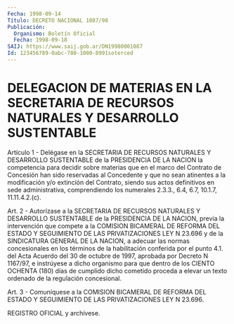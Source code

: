 ```yaml
---
Fecha: 1998-09-14
Título: DECRETO NACIONAL 1087/98
Publicación:
  Organismo: Boletín Oficial
  Fecha: 1998-09-18
SAIJ: https://www.saij.gob.ar/DN19980001087
Id: 123456789-0abc-780-1000-8991soterced
---
```

# DELEGACION DE MATERIAS EN LA SECRETARIA DE RECURSOS NATURALES Y DESARROLLO SUSTENTABLE

<a id="1"></a>
Artículo  1  -  Delégase  en la SECRETARIA DE RECURSOS NATURALES  Y DESARROLLO SUSTENTABLE de la PRESIDENCIA DE LA NACION la competencia  para  decidir sobre  materias  que  en  el  marco  del Contrato de Concesión  han  sido  reservadas al Concedente y que no sean atinentes a la modificación y/o extinción del Contrato, siendo sus  actos  definitivos en sede administrativa,  comprendiendo  los numerales 2.3.3., 6.4, 6.7, 10.1.7, 11.11.4.2.(c).

<a id="2"></a>
Art.  2 - Autorízase  a  la  SECRETARIA  DE  RECURSOS  NATURALES  Y DESARROLLO  SUSTENTABLE  de  la PRESIDENCIA DE LA NACION, previa la intervención que compete a la  COMISION  BICAMERAL  DE  REFORMA DEL ESTADO Y SEGUIMIENTO DE LAS PRIVATIZACIONES LEY N 23.696  y  de  la SINDICATURA GENERAL DE LA NACION, a adecuar las normas concesionales  en  los términos de la habilitación conferida por el punto 4.1. del Acta Acuerdo del 30 de octubre de 1997, aprobada por Decreto N 1167/97, e  instrúyese  a dicho organismo para que dentro de los CIENTO OCHENTA (180) días de cumplido dicho cometido proceda a  elevar  un  texto  ordenado  de  la  regulación  concesional.

<a id="3"></a>
Art.  3 - Comuníquese a la COMISION BICAMERAL  DE REFORMA DEL ESTADO Y SEGUIMIENTO DE LAS PRIVATIZACIONES LEY N 23.696.

REGISTRO OFICIAL y archívese.